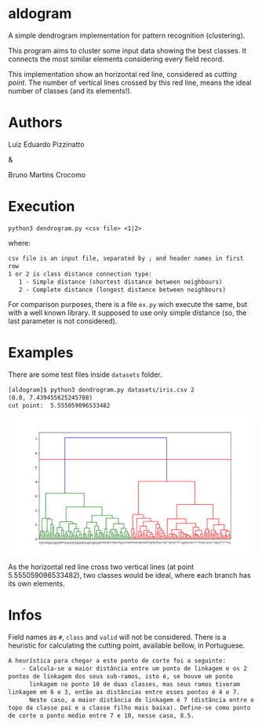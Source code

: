 # aldogram
A simple dendrogram implementation for pattern recognition (clustering).

This program aims to cluster some input data showing the best classes. It connects the most similar elements considering every field record.


This implementation show an horizontal red line, considered as *cutting point*. The number of vertical lines crossed by this red line, means the ideal number of classes (and its elements!).

# Authors
Luiz Eduardo Pizzinatto

&

Bruno Martins Crocomo

# Execution

```
python3 dendrogram.py <csv file> <1|2>
```

where:
```
csv file is an input file, separated by ; and header names in first row
1 or 2 is class distance connection type:
   1 - Simple distance (shortest distance between neighbours)
   2 - Complete distance (longest distance between neighbours)
```

For comparison purposes, there is a file `ex.py` wich execute the same, but with a well known library. It supposed to use only simple distance (so, the last parameter is not considered).

# Examples
There are some test files inside `datasets` folder.

```
[aldogram]$ python3 dendrogram.py datasets/iris.csv 2
(0.0, 7.439455625245708)
cut point:  5.555059096533482
```
![iris result](/datasets/iris.png)

As the horizontal red line cross two vertical lines (at point 5.555059096533482), two classes would be ideal, where each branch has its own elements.

# Infos
Field names as `#`, `class` and `valid` will not be considered.
There is a heuristic for calculating the cutting point, available bellow, in Portuguese.

```
A heurística para chegar a este ponto de corte foi a seguinte:
    - Calcula-se a maior distância entre um ponto de linkagem e os 2 pontos de linkagem dos seus sub-ramos, isto é, se houve um ponto
      linkagem no ponto 10 de duas classes, mas seus ramos tiveram linkagem em 6 e 3, então as distâncias entre esses pontos é 4 e 7.
      Neste caso, a maior distância de linkagem é 7 (distância entre o topo da classe pai e a classe filho mais baixa). Define-se como ponto de corte o ponto médio entre 7 e 10, nesse caso, 8.5.
```
